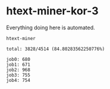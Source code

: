 # htext-miner-kor-3

Everything doing here is automated.

```
htext-miner

total: 3828/4514 (84.80283562250776%)

job0: 680
job1: 671
job2: 968
job3: 755
job4: 754
```